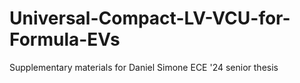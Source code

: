 # Universal-Compact-LV-VCU-for-Formula-EVs
Supplementary materials for Daniel Simone ECE '24 senior thesis
